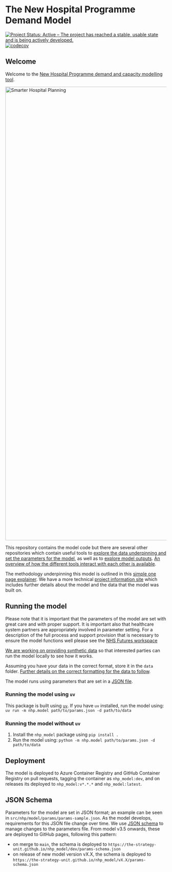 # The New Hospital Programme Demand Model

<!-- badges: start -->

[![Project Status: Active – The project has reached a stable, usable
state and is being actively
developed.](https://www.repostatus.org/badges/latest/active.svg)](https://www.repostatus.org/#active) [![codecov](https://codecov.io/gh/The-Strategy-Unit/nhp_model/branch/main/graph/badge.svg?token=uGmRhc1n9C)](https://codecov.io/gh/The-Strategy-Unit/nhp_model)

<!-- badges: end -->

## Welcome

Welcome to the [New Hospital Programme demand and capacity modelling tool](https://www.strategyunitwm.nhs.uk/new-hospital-programme-demand-model). 

<img width="2000" height="1414" alt="Smarter Hospital Planning" src="https://www.strategyunitwm.nhs.uk/sites/default/files/styles/banner/public/Nationally%20consistent%20approach.png"/>

This repository contains the model code but there are several other repositories which contain useful tools to [explore the data underpinning and set the parameters for the model](https://github.com/The-Strategy-Unit/nhp_inputs), as well as to [explore model outputs](https://github.com/The-Strategy-Unit/nhp_outputs). [An overview of how the different tools interact with each other is available](https://connect.strategyunitwm.nhs.uk/nhp/project_information/project_plan_and_summary/components-overview.html).

The methodology underpinning this model is outlined in this [simple one page explainer](https://connect.strategyunitwm.nhs.uk/nhp_model_explainer/). We have a more technical [project information site](https://connect.strategyunitwm.nhs.uk/nhp/project_information/) which includes further details about the model and the data that the model was built on.

## Running the model

Please note that it is important that the parameters of the model are set with great care and with proper support. It is important also that healthcare system partners are appropriately involved in parameter setting. For a description of the full process and support provision that is necessary to ensure the model functions well please see the [NHS Futures workspace](https://future.nhs.uk/NewHospitalProgrammeDigital/browseFolder?fid=53572528&done=OBJChangesSaved) 

[We are working on providing synthetic data](https://github.com/The-Strategy-Unit/nhp_model/issues/347) so that interested parties can run the model locally to see how it works.

Assuming you have your data in the correct format, store it in the `data` folder. [Further details on the correct formatting for the data to follow](https://github.com/The-Strategy-Unit/nhp_model/issues/419).

The model runs using parameters that are set in a [JSON file](#json-schema).

### Running the model using `uv`

This package is built using [`uv`](https://docs.astral.sh/uv/). If you have `uv` installed, run the model using: `uv run -m nhp.model path/to/params.json -d path/to/data`

### Running the model without `uv`

1. Install the `nhp_model` package using `pip install .`
1. Run the model using: `python -m nhp.model path/to/params.json -d path/to/data`

## Deployment

The model is deployed to Azure Container Registry and GitHub Container Registry on pull requests, tagging the container as `nhp_model:dev`, and on releases its deployed to `nhp_model:v*.*.*` and `nhp_model:latest`.

## JSON Schema

Parameters for the model are set in JSON format; an example can be seen in `src/nhp/model/params/params-sample.json`. As the model develops, requirements for this JSON file change over time. We use [JSON schema](https://json-schema.org/understanding-json-schema/about) to manage changes to the parameters file. From model v3.5 onwards, these are deployed to GitHub pages, following this pattern:
- on merge to `main`, the schema is deployed to `https://the-strategy-unit.github.io/nhp_model/dev/params-schema.json`
- on release of new model version vX.X, the schema is deployed to `https://the-strategy-unit.github.io/nhp_model/vX.X/params-schema.json`
